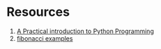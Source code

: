 # Resources
1. [ A Practical introduction to Python Programming ](https://www.brianheinold.net/python/A_Practical_Introduction_to_Python_Programming_Heinold.pdf)
1. [fibonacci examples](./fibonacci/README.md)